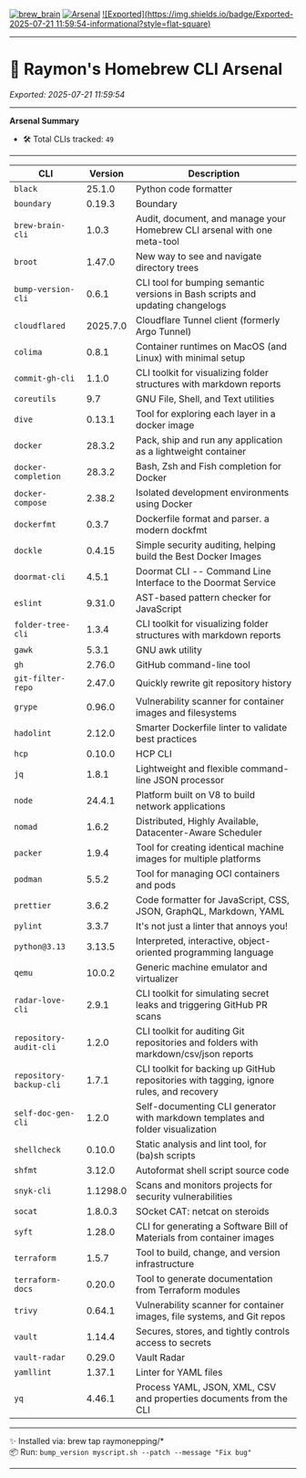 [![brew_brain](https://img.shields.io/badge/Homebrew-CLI-blue?style=flat-square)](https://github.com/raymonepping/brew-brain-cli)
[![Arsenal](https://img.shields.io/badge/Arsenal-49_tools-success?style=flat-square)](#)
[![Exported](https://img.shields.io/badge/Exported-2025-07-21 11:59:54-informational?style=flat-square)](#)

---

# 🧠 Raymon's Homebrew CLI Arsenal

_Exported: 2025-07-21 11:59:54_

---

**Arsenal Summary**

- 🛠️ Total CLIs tracked: `49`

---

| CLI | Version | Description |
|-----|---------|-------------|
| `black` | 25.1.0 | Python code formatter |
| `boundary` | 0.19.3 | Boundary |
| `brew-brain-cli` | 1.0.3 | Audit, document, and manage your Homebrew CLI arsenal with one meta-tool |
| `broot` | 1.47.0 | New way to see and navigate directory trees |
| `bump-version-cli` | 0.6.1 | CLI tool for bumping semantic versions in Bash scripts and updating changelogs |
| `cloudflared` | 2025.7.0 | Cloudflare Tunnel client (formerly Argo Tunnel) |
| `colima` | 0.8.1 | Container runtimes on MacOS (and Linux) with minimal setup |
| `commit-gh-cli` | 1.1.0 | CLI toolkit for visualizing folder structures with markdown reports |
| `coreutils` | 9.7 | GNU File, Shell, and Text utilities |
| `dive` | 0.13.1 | Tool for exploring each layer in a docker image |
| `docker` | 28.3.2 | Pack, ship and run any application as a lightweight container |
| `docker-completion` | 28.3.2 | Bash, Zsh and Fish completion for Docker |
| `docker-compose` | 2.38.2 | Isolated development environments using Docker |
| `dockerfmt` | 0.3.7 | Dockerfile format and parser. a modern dockfmt |
| `dockle` | 0.4.15 | Simple security auditing, helping build the Best Docker Images |
| `doormat-cli` | 4.5.1 | Doormat CLI -- Command Line Interface to the Doormat Service |
| `eslint` | 9.31.0 | AST-based pattern checker for JavaScript |
| `folder-tree-cli` | 1.3.4 | CLI toolkit for visualizing folder structures with markdown reports |
| `gawk` | 5.3.1 | GNU awk utility |
| `gh` | 2.76.0 | GitHub command-line tool |
| `git-filter-repo` | 2.47.0 | Quickly rewrite git repository history |
| `grype` | 0.96.0 | Vulnerability scanner for container images and filesystems |
| `hadolint` | 2.12.0 | Smarter Dockerfile linter to validate best practices |
| `hcp` | 0.10.0 | HCP CLI |
| `jq` | 1.8.1 | Lightweight and flexible command-line JSON processor |
| `node` | 24.4.1 | Platform built on V8 to build network applications |
| `nomad` | 1.6.2 | Distributed, Highly Available, Datacenter-Aware Scheduler |
| `packer` | 1.9.4 | Tool for creating identical machine images for multiple platforms |
| `podman` | 5.5.2 | Tool for managing OCI containers and pods |
| `prettier` | 3.6.2 | Code formatter for JavaScript, CSS, JSON, GraphQL, Markdown, YAML |
| `pylint` | 3.3.7 | It's not just a linter that annoys you! |
| `python@3.13` | 3.13.5 | Interpreted, interactive, object-oriented programming language |
| `qemu` | 10.0.2 | Generic machine emulator and virtualizer |
| `radar-love-cli` | 2.9.1 | CLI toolkit for simulating secret leaks and triggering GitHub PR scans |
| `repository-audit-cli` | 1.2.0 | CLI toolkit for auditing Git repositories and folders with markdown/csv/json reports |
| `repository-backup-cli` | 1.7.1 | CLI toolkit for backing up GitHub repositories with tagging, ignore rules, and recovery |
| `self-doc-gen-cli` | 1.2.0 | Self-documenting CLI generator with markdown templates and folder visualization |
| `shellcheck` | 0.10.0 | Static analysis and lint tool, for (ba)sh scripts |
| `shfmt` | 3.12.0 | Autoformat shell script source code |
| `snyk-cli` | 1.1298.0 | Scans and monitors projects for security vulnerabilities |
| `socat` | 1.8.0.3 | SOcket CAT: netcat on steroids |
| `syft` | 1.28.0 | CLI for generating a Software Bill of Materials from container images |
| `terraform` | 1.5.7 | Tool to build, change, and version infrastructure |
| `terraform-docs` | 0.20.0 | Tool to generate documentation from Terraform modules |
| `trivy` | 0.64.1 | Vulnerability scanner for container images, file systems, and Git repos |
| `vault` | 1.14.4 | Secures, stores, and tightly controls access to secrets |
| `vault-radar` | 0.29.0 | Vault Radar |
| `yamllint` | 1.37.1 | Linter for YAML files |
| `yq` | 4.46.1 | Process YAML, JSON, XML, CSV and properties documents from the CLI |

---

✨ Installed via: brew tap raymonepping/*  
📦 Run: `bump_version myscript.sh --patch --message "Fix bug"`

---
